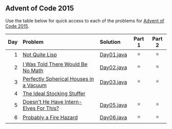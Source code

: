 ## Advent of Code 2015

Use the table below for quick access to each of the problems for [Advent of Code 2015](https://adventofcode.com/2015).

| Day | Problem                                                                       | Solution                 | Part 1 | Part 2 |
|----:|:------------------------------------------------------------------------------|:-------------------------|:------:|:------:|
|   1 | [Not Quite Lisp](https://adventofcode.com/2015/day/1)                         | [Day01.java](Day01.java) | :star: | :star: |
|   2 | [I Was Told There Would Be No Math](https://adventofcode.com/2015/day/2)      | [Day02.java](Day02.java) | :star: | :star: |
|   3 | [Perfectly Spherical Houses in a Vacuum](https://adventofcode.com/2015/day/3) | [Day03.java](Day03.java) | :star: | :star: |
|   4 | [The Ideal Stocking Stuffer](https://adventofcode.com/2015/day/4)             |                          |        |        |
|   5 | [Doesn't He Have Intern-Elves For This?](https://adventofcode.com/2015/day/5) | [Day05.java](Day05.java) | :star: | :star: |
|   6 | [Probably a Fire Hazard](https://adventofcode.com/2015/day/6)                 | [Day06.java](Day06.java) | :star: | :star: |
